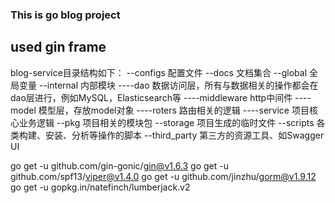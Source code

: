 ### This is go blog project
## used gin frame

blog-service目录结构如下：
--configs           配置文件
--docs              文档集合
--global            全局变量
--internal          内部模块
----dao             数据访问层，所有与数据相关的操作都会在dao层进行，例如MySQL，Elasticsearch等
----middleware      http中间件
----model           模型层，存放model对象
----roters          路由相关的逻辑
----service         项目核心业务逻辑
--pkg               项目相关的模块包
--storage           项目生成的临时文件
--scripts           各类构建、安装、分析等操作的脚本
--third_party       第三方的资源工具、如Swagger UI

go get -u github.com/gin-gonic/gin@v1.6.3
go get -u github.com/spf13/viper@v1.4.0
go get -u github.com/jinzhu/gorm@v1.9.12
go get -u gopkg.in/natefinch/lumberjack.v2